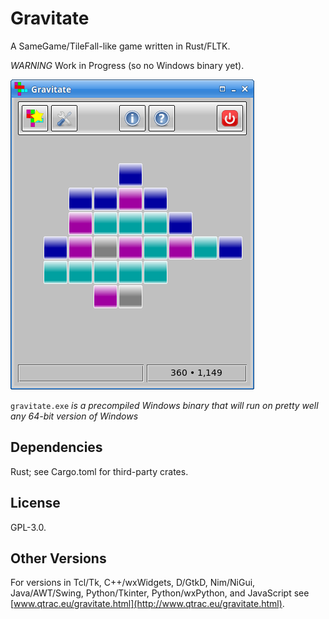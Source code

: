 # Gravitate

A SameGame/TileFall-like game written in Rust/FLTK.

*WARNING* Work in Progress (so no Windows binary yet).

![Screenshot](screenshot.png)

`gravitate.exe` *is a precompiled Windows binary that will run on pretty
well any 64-bit version of Windows*

## Dependencies

Rust; see Cargo.toml for third-party crates.

## License

GPL-3.0.

## Other Versions

For versions in Tcl/Tk, C++/wxWidgets, D/GtkD, Nim/NiGui, Java/AWT/Swing,
Python/Tkinter, Python/wxPython, and JavaScript see
[www.qtrac.eu/gravitate.html](http://www.qtrac.eu/gravitate.html).
